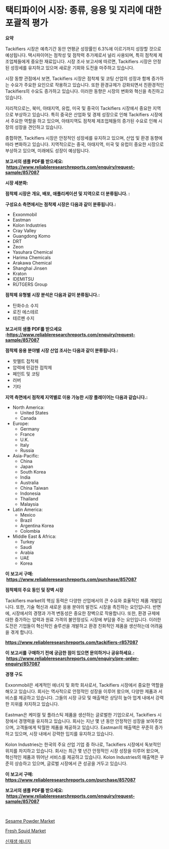 <p><h1>택티파이어 시장: 종류, 응용 및 지리에 대한 포괄적 평가</h1></p><p><strong>요약</strong></p>
<p><p>Tackifiers 시장은 예측기간 동안 연평균 성장률인 6.3%에 이르기까지 성장할 것으로 예상됩니다. 택시파이어는 점착성 및 점착력 추가제로서 널리 사용되며, 특히 점착제 제조업체들에게 중요한 재료입니다. 시장 조사 보고서에 따르면, Tackifiers 시장은 안정된 성장세를 유지하고 있으며 새로운 기회와 도전을 마주하고 있습니다.</p><p>시장 동향 관점에서 보면, Tackifiers 시장은 점착제 및 코팅 산업의 성장과 함께 증가하는 수요가 주요한 요인으로 작용하고 있습니다. 또한 환경규제가 강화되면서 친환경적인 Tackifiers의 수요도 증가하고 있습니다. 이러한 동향은 시장의 변화와 혁신을 촉진하고 있습니다.</p><p>지리적으로는, 북미, 아태지역, 유럽, 미국 및 중국이 Tackifiers 시장에서 중요한 지역으로 부상하고 있습니다. 특히 중국은 산업화 및 경제 성장으로 인해 Tackifiers 시장에서 주요한 역할을 하고 있으며, 아태지역도 점착제 제조업체들의 증가된 수요로 인해 시장의 성장을 견인하고 있습니다.</p><p>종합하면, Tackifiers 시장은 안정적인 성장세를 유지하고 있으며, 산업 및 환경 동향에 따라 변화하고 있습니다. 지역적으로는 중국, 아태지역, 미국 및 유럽이 중요한 시장으로 부상하고 있으며, 미래에도 성장이 예상됩니다.</p></p>
<p><strong>보고서의 샘플 PDF를 받으세요: &nbsp;<a href="https://www.reliableresearchreports.com/enquiry/request-sample/857087">https://www.reliableresearchreports.com/enquiry/request-sample/857087</a></strong></p>
<p><strong>시장 세분화:</strong></p>
<p><strong> 점착제 시장은 개요, 배포, 애플리케이션 및 지역으로 더 분류됩니다. :</strong></p>
<p><strong>구성요소 측면에서는 점착제 시장은 다음과 같이 분류됩니다.:</strong></p>
<p><ul><li>Exxonmobil</li><li>Eastman</li><li>Kolon Industries</li><li>Cray Valley</li><li>Guangdong Komo</li><li>DRT</li><li>Zeon</li><li>Yasuhara Chemical</li><li>Harima Chemicals</li><li>Arakawa Chemical</li><li>Shanghai Jinsen</li><li>Kraton</li><li>IDEMITSU</li><li>RÜTGERS Group</li></ul></p>
<p><strong> 점착제 유형별 시장 분석은 다음과 같이 분류됩니다.:</strong></p>
<p><ul><li>탄화수소 수지</li><li>로진 에스테르</li><li>테르펜 수지</li></ul></p>
<p><strong>보고서의 샘플 PDF를 받으세요 :<a href="https://www.reliableresearchreports.com/enquiry/request-sample/857087">https://www.reliableresearchreports.com/enquiry/request-sample/857087</a></strong></p>
<p><strong> 점착제 응용 분야별 시장 산업 조사는 다음과 같이 분류됩니다.:</strong></p>
<p><ul><li>핫멜트 접착제</li><li>압력에 민감한 접착제</li><li>페인트 및 코팅</li><li>러버</li><li>기타</li></ul></p>
<p><strong>지역 측면에서 점착제 지역별로 이용 가능한 시장 플레이어는 다음과 같습니다.:</strong></p>
<p><ul>
    <li>
        North America:
        <ul>
            <li>United States</li>
            <li>Canada</li>
        </ul>
    </li>
    <li>
        Europe:
        <ul>
            <li>Germany</li>
            <li>France</li>
            <li>U.K.</li>
            <li>Italy</li>
            <li>Russia</li>
        </ul>
    </li>
    <li>
        Asia-Pacific:
        <ul>
            <li>China</li>
            <li>Japan</li>
            <li>South Korea</li>
            <li>India</li>
            <li>Australia</li>
            <li>China Taiwan</li>
            <li>Indonesia</li>
            <li>Thailand</li>
            <li>Malaysia</li>
        </ul>
    </li>
    <li>
        Latin America:
        <ul>
            <li>Mexico</li>
            <li>Brazil</li>
            <li>Argentina Korea</li>
            <li>Colombia</li>
        </ul>
    </li>
    <li>
        Middle East & Africa:
        <ul>
            <li>Turkey</li>
            <li>Saudi</li>
            <li>Arabia</li>
            <li>UAE</li>
            <li>Korea</li>
        </ul>
    </li>
    </ul></p>
<p><strong>이 보고서 구매: &nbsp;<a href="https://www.reliableresearchreports.com/purchase/857087">https://www.reliableresearchreports.com/purchase/857087</a></strong></p>
<p><strong>점착제의 주요 동인 및 장벽 시장</strong></p>
<p><p>Tackifiers market의 핵심 동력은 다양한 산업에서의 큰 수요와 효율적인 제품 개발입니다. 또한, 기술 혁신과 새로운 응용 분야의 발전도 시장을 촉진하는 요인입니다. 반면에, 시장에서의 경쟁과 가격 변동성은 중요한 장벽으로 작용합니다. 또한, 환경 규제에 대한 증가하는 압력과 원료 가격의 불안정성도 시장에 부담을 주는 요인입니다. 이러한 도전은 기업들이 혁신적인 솔루션을 개발하고 환경 친화적인 제품을 생산하는데 어려움을 겪게 합니다.</p></p>
<p><strong><a href="https://www.reliableresearchreports.com/tackifiers-r857087">https://www.reliableresearchreports.com/tackifiers-r857087</a></strong></p>
<p><strong>이 보고서를 구매하기 전에 궁금한 점이 있으면 문의하거나 공유하세요.: &nbsp;<a href="https://www.reliableresearchreports.com/enquiry/pre-order-enquiry/857087">https://www.reliableresearchreports.com/enquiry/pre-order-enquiry/857087</a></strong></p>
<p><strong>경쟁 구도</strong></p>
<p><p>Exxonmobil은 세계적인 에너지 및 화학 회사로서, Tackifiers 시장에서 중요한 역할을 해오고 있습니다. 회사는 역사적으로 안정적인 성장을 이루어 왔으며, 다양한 제품과 서비스를 제공하고 있습니다. 그들의 시장 규모 및 매출액은 상당히 높아 업계 내에서 강력한 지위를 차지하고 있습니다.</p><p>Eastman은 케미컬 및 플라스틱 제품을 생산하는 글로벌한 기업으로서, Tackifiers 시장에서 경쟁력을 유지하고 있습니다. 회사는 지난 몇 년 동안 안정적인 성장을 보여주었으며, 고객들에게 탁월한 제품을 제공하고 있습니다. Eastman의 매출액은 꾸준히 증가하고 있으며, 시장 내에서 강력한 입지를 유지하고 있습니다.</p><p>Kolon Industries는 한국의 주요 산업 기업 중 하나로, Tackifiers 시장에서 독보적인 위치를 차지하고 있습니다. 회사는 최근 몇 년간 안정적인 시장 성장을 이루어 왔으며, 혁신적인 제품과 뛰어난 서비스를 제공하고 있습니다. Kolon Industries의 매출액은 꾸준히 상승하고 있으며, 글로벌 시장에서 큰 성공을 거두고 있습니다.</p></p>
<p><strong>이 보고서 구매: &nbsp; <a href="https://www.reliableresearchreports.com/purchase/857087">https://www.reliableresearchreports.com/purchase/857087</a></strong></p>
<p><strong>보고서의 샘플 PDF를 받으세요: &nbsp;<a href="https://www.reliableresearchreports.com/enquiry/request-sample/857087">https://www.reliableresearchreports.com/enquiry/request-sample/857087</a></strong><strong></strong></p>
<p>&nbsp;</p>
<p><p><a href="https://github.com/lylyparadise/Market-Research-Report-List-2/blob/main/sesame-powder-market.md">Sesame Powder Market</a></p><p><a href="https://github.com/GroverBarry/Market-Research-Report-List-4/blob/main/fresh-squid-market.md">Fresh Squid Market</a></p><p><a href="https://github.com/vsr06p4p49/Market-Research-Report-List-1/blob/main/915725817068.md">신재생 에너지</a></p></p>